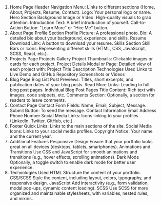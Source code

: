 1. Home Page
Header
Navigation Menu: Links to different sections (Home, About, Projects, Resume, Contact).
Logo: Your personal logo or name.
Hero Section
Background Image or Video: High-quality visuals to grab attention.
Introduction Text: A brief introduction of yourself.
Call-to-Action Button: "Learn More" or "Hire Me" button.
2. About Page
Profile Section
Profile Picture: A professional photo.
Bio: A detailed bio about your background, experience, and skills.
Resume Download Link: A button to download your resume.
Skills Section
Skill Bars or Icons: Representing different skills (HTML, CSS, JavaScript, SCSS, React, etc.).
3. Projects Page
Projects Gallery
Project Thumbnails: Clickable images or cards for each project.
Project Details Modal or Page: Detailed view of each project with:
Project Title
Description
Technologies Used
Links to Live Demo and GitHub Repository
Screenshots or Videos
4. Blog Page
Blog List
Post Previews: Titles, short excerpts, and publication dates of your blog posts.
Read More Links: Leading to full blog post pages.
Individual Blog Post Pages
Title
Content: Rich text with images, code snippets, etc.
Comments Section: Optionally, a section for readers to leave comments.
5. Contact Page
Contact Form
Fields: Name, Email, Subject, Message.
Submit Button: To send the message.
Contact Information
Email Address
Phone Number
Social Media Links: Icons linking to your profiles (LinkedIn, Twitter, GitHub, etc.).
6. Footer
Quick Links: Links to the main sections of the site.
Social Media Icons: Links to your social media profiles.
Copyright Notice: Your name and the current year.
7. Additional Features
Responsive Design
Ensure that your portfolio looks great on all devices (desktops, tablets, smartphones).
Animations and Transitions
Use CSS and JavaScript for smooth animations and transitions (e.g., hover effects, scrolling animations).
Dark Mode
Optionally, a toggle switch to enable dark mode for better user experience.
8. Technologies Used
HTML
Structure the content of your portfolio.
CSS/SCSS
Style the content, including layout, colors, typography, and responsive design.
JavaScript
Add interactivity (e.g., form validation, modal pop-ups, dynamic content loading).
SCSS
Use SCSS for more organized and maintainable stylesheets, with variables, nested rules, and mixins.
